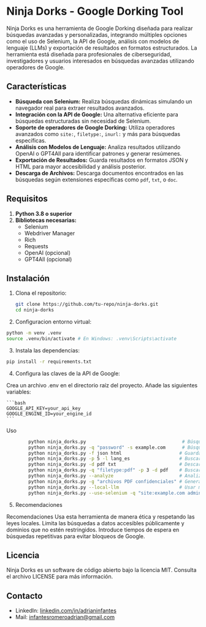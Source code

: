 # Ninja Dorks - Google Dorking Tool

Ninja Dorks es una herramienta de Google Dorking diseñada para realizar búsquedas avanzadas y personalizadas, integrando múltiples opciones como el uso de Selenium, la API de Google, análisis con modelos de lenguaje (LLMs) y exportación de resultados en formatos estructurados. La herramienta está diseñada para profesionales de ciberseguridad, investigadores y usuarios interesados en búsquedas avanzadas utilizando operadores de Google.

## Características

- **Búsqueda con Selenium:** Realiza búsquedas dinámicas simulando un navegador real para extraer resultados avanzados.
- **Integración con la API de Google:** Una alternativa eficiente para búsquedas estructuradas sin necesidad de Selenium.
- **Soporte de operadores de Google Dorking:** Utiliza operadores avanzados como `site:`, `filetype:`, `inurl:` y más para búsquedas específicas.
- **Análisis con Modelos de Lenguaje:** Analiza resultados utilizando OpenAI o GPT4All para identificar patrones y generar resúmenes.
- **Exportación de Resultados:** Guarda resultados en formatos JSON y HTML para mayor accesibilidad y análisis posterior.
- **Descarga de Archivos:** Descarga documentos encontrados en las búsquedas según extensiones específicas como `pdf`, `txt`, o `doc`.

## Requisitos

1. **Python 3.8 o superior**
2. **Bibliotecas necesarias:**
   - Selenium
   - Webdriver Manager
   - Rich
   - Requests
   - OpenAI (opcional)
   - GPT4All (opcional)

## Instalación

1. Clona el repositorio:

   ```bash
   git clone https://github.com/tu-repo/ninja-dorks.git
   cd ninja-dorks
    ```

2. Configuracion entorno virtual:

```bash
python -m venv .venv
source .venv/bin/activate # En Windows: .venv\Scripts\activate
```

3. Instala las dependencias:

```bash
pip install -r requirements.txt
```

4. Configura las claves de la API de Google:

Crea un archivo .env en el directorio raíz del proyecto.
Añade las siguientes variables:
    
    ```bash
    GOOGLE_API_KEY=your_api_key
    GOOGLE_ENGINE_ID=your_engine_id
    ```

Uso

```bash
        python ninja_dorks.py                                   # Búsqueda predeterminada
        python ninja_dorks.py -q "password" -s example.com      # Búsqueda específica en un sitio
        python ninja_dorks.py -f json html                     # Guardar resultados en JSON y HTML
        python ninja_dorks.py -p 5 -l lang_es                  # Buscar 5 páginas en español
        python ninja_dorks.py -d pdf txt                       # Descargar archivos PDF y TXT
        python ninja_dorks.py -q "filetype:pdf" -p 3 -d pdf    # Buscar y descargar PDFs
        python ninja_dorks.py --analyze                        # Analizar resultados con OpenAI
        python ninja_dorks.py -g "archivos PDF confidenciales" # Generar dork desde descripción
        python ninja_dorks.py --local-llm                      # Usar modelo local en vez de OpenAI
        python ninja_dorks.py --use-selenium -q "site:example.com admin" # Buscar usando Selenium
```

5. Recomendaciones

Recomendaciones
Usa esta herramienta de manera ética y respetando las leyes locales.
Limita las búsquedas a datos accesibles públicamente y dominios que no estén restringidos.
Introduce tiempos de espera en búsquedas repetitivas para evitar bloqueos de Google.

## Licencia

Ninja Dorks es un software de código abierto bajo la licencia MIT. Consulta el archivo LICENSE para más información.

## Contacto

- LinkedIn: [linkedin.com/in/adrianinfantes](https://www.linkedin.com/in/adrianinfantes)
- Mail: [infantesromeroadrian@gmail.com](mailto:infantesromeroadrian@gmail.com)